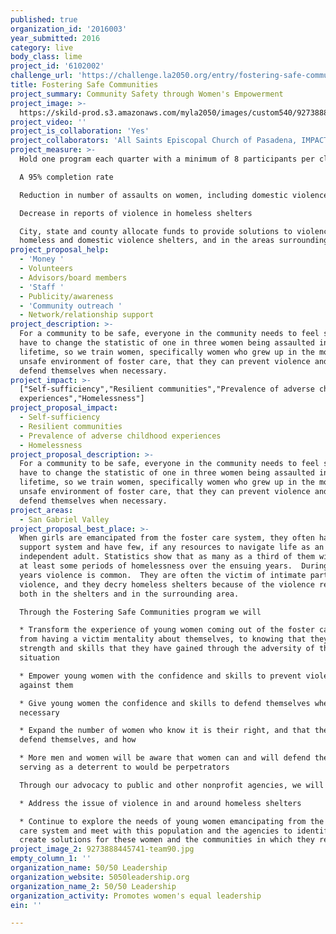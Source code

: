 ```yaml
---
published: true
organization_id: '2016003'
year_submitted: 2016
category: live
body_class: lime
project_id: '6102002'
challenge_url: 'https://challenge.la2050.org/entry/fostering-safe-communities'
title: Fostering Safe Communities
project_summary: Community Safety through Women's Empowerment
project_image: >-
  https://skild-prod.s3.amazonaws.com/myla2050/images/custom540/9273888445741-team90.jpg
project_video: ''
project_is_collaboration: 'Yes'
project_collaborators: 'All Saints Episcopal Church of Pasadena, IMPACT Personal Safety'
project_measure: >-
  Hold one program each quarter with a minimum of 8 participants per class

  A 95% completion rate

  Reduction in number of assaults on women, including domestic violence

  Decrease in reports of violence in homeless shelters

  City, state and county allocate funds to provide solutions to violence in
  homeless and domestic violence shelters, and in the areas surrounding them
project_proposal_help:
  - 'Money '
  - Volunteers
  - Advisors/board members
  - 'Staff '
  - Publicity/awareness
  - 'Community outreach '
  - Network/relationship support
project_description: >-
  For a community to be safe, everyone in the community needs to feel safe. We
  have to change the statistic of one in three women being assaulted in their
  lifetime, so we train women, specifically women who grew up in the mostly
  unsafe environment of foster care, that they can prevent violence and how to
  defend themselves when necessary.
project_impact: >-
  ["Self-sufficiency","Resilient communities","Prevalence of adverse childhood
  experiences","Homelessness"]
project_proposal_impact:
  - Self-sufficiency
  - Resilient communities
  - Prevalence of adverse childhood experiences
  - Homelessness
project_proposal_description: >-
  For a community to be safe, everyone in the community needs to feel safe. We
  have to change the statistic of one in three women being assaulted in their
  lifetime, so we train women, specifically women who grew up in the mostly
  unsafe environment of foster care, that they can prevent violence and how to
  defend themselves when necessary.
project_areas:
  - San Gabriel Valley
project_proposal_best_place: >-
  When girls are emancipated from the foster care system, they often have no
  support system and have few, if any resources to navigate life as an
  independent adult. Statistics show that as many as a third of them will have
  at least some periods of homelessness over the ensuing years.  During those
  years violence is common.  They are often the victim of intimate partner
  violence, and they decry homeless shelters because of the violence reported
  both in the shelters and in the surrounding area.

  Through the Fostering Safe Communities program we will

  * Transform the experience of young women coming out of the foster care system
  from having a victim mentality about themselves, to knowing that they have
  strength and skills that they have gained through the adversity of their
  situation

  * Empower young women with the confidence and skills to prevent violence
  against them

  * Give young women the confidence and skills to defend themselves when
  necessary

  * Expand the number of women who know it is their right, and that they can
  defend themselves, and how

  * More men and women will be aware that women can and will defend themselves,
  serving as a deterrent to would be perpetrators

  Through our advocacy to public and other nonprofit agencies, we will 

  * Address the issue of violence in and around homeless shelters

  * Continue to explore the needs of young women emancipating from the foster
  care system and meet with this population and the agencies to identify and
  create solutions for these women and the communities in which they reside
project_image_2: 9273888445741-team90.jpg
empty_column_1: ''
organization_name: 50/50 Leadership
organization_website: 5050leadership.org
organization_name_2: 50/50 Leadership
organization_activity: Promotes women's equal leadership
ein: ''

---
```

